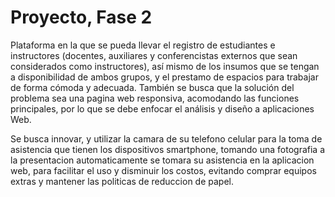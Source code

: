 # Proyecto, Fase 2

Plataforma en la que se pueda llevar el registro de estudiantes e instructores (docentes, auxiliares y conferencistas externos que sean considerados como instructores), así mismo de los
insumos que se tengan a disponibilidad de ambos grupos, y el prestamo de espacios para trabajar de forma cómoda y adecuada. También se busca que la solución del problema sea una pagina web responsiva, acomodando las funciones principales, por
lo que se debe enfocar el análisis y diseño a aplicaciones Web.

Se busca innovar, y utilizar la camara de su telefono celular para la toma de asistencia que tienen los dispositivos smartphone, tomando una fotografia a la presentacion automaticamente se tomara su asistencia en la aplicacion web, para
facilitar el uso y disminuir los costos, evitando comprar equipos extras y mantener las politicas de reduccion de papel.
